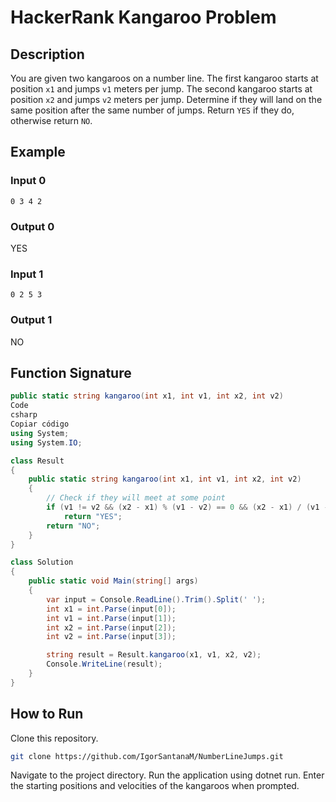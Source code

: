 # HackerRank Kangaroo Problem

## Description

You are given two kangaroos on a number line. The first kangaroo starts at position `x1` and jumps `v1` meters per jump. The second kangaroo starts at position `x2` and jumps `v2` meters per jump. Determine if they will land on the same position after the same number of jumps. Return `YES` if they do, otherwise return `NO`.

## Example

### Input 0
```shell
0 3 4 2
```
### Output 0 
YES

### Input 1
```shell
0 2 5 3
```

### Output 1
NO

## Function Signature

```csharp
public static string kangaroo(int x1, int v1, int x2, int v2)
Code
csharp
Copiar código
using System;
using System.IO;

class Result
{
    public static string kangaroo(int x1, int v1, int x2, int v2)
    {
        // Check if they will meet at some point
        if (v1 != v2 && (x2 - x1) % (v1 - v2) == 0 && (x2 - x1) / (v1 - v2) >= 0)
            return "YES";
        return "NO";
    }
}

class Solution
{
    public static void Main(string[] args)
    {
        var input = Console.ReadLine().Trim().Split(' ');
        int x1 = int.Parse(input[0]);
        int v1 = int.Parse(input[1]);
        int x2 = int.Parse(input[2]);
        int v2 = int.Parse(input[3]);

        string result = Result.kangaroo(x1, v1, x2, v2);
        Console.WriteLine(result);
    }
}
```
## How to Run
Clone this repository.
```bash
git clone https://github.com/IgorSantanaM/NumberLineJumps.git
```
Navigate to the project directory.
Run the application using dotnet run.
Enter the starting positions and velocities of the kangaroos when prompted.
